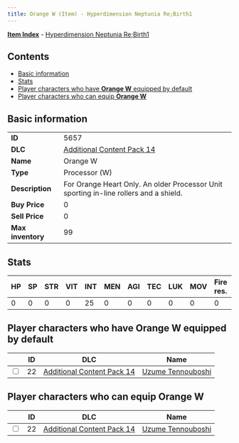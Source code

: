 ```yaml
---
title: Orange W (Item) - Hyperdimension Neptunia Re;Birth1
---
```


[**Item Index**](/neptunia/rb1/item/index.html) - [Hyperdimension Neptunia Re;Birth1](/neptunia/rb1)

## Contents

- [Basic information](#basic-information)
- [Stats](#stats)
- [Player characters who have **Orange W** equipped by default](#player-characters-who-have-orange-w-equipped-by-default)
- [Player characters who can equip **Orange W**](#player-characters-who-can-equip-orange-w)

## Basic information

|   |   |
| -- | -- |
| **ID** | 5657 |
| **DLC** | [Additional Content Pack 14](/neptunia/rb1/dlc/23-pack14.html) |
| **Name** | Orange W |
| **Type** | Processor (W) |
| **Description** | For Orange Heart Only. An older Processor Unit sporting in-line rollers and a shield. |
| **Buy Price** | 0 |
| **Sell Price** | 0 |
| **Max inventory** | 99 |


## Stats

| HP | SP | STR | VIT | INT | MEN | AGI | TEC | LUK | MOV | Fire res. | Ice res. | Wind res. | Lightning res. |
| -- | -- | --- | --- | --- | --- | --- | --- | --- | --- | --------- | -------- | --------- | -------------- |
| 0 | 0 | 0 | 0 | 25 | 0 | 0 | 0 | 0 | 0 | 0 | 0 | 0 | 0 |


## Player characters who have **Orange W** equipped by default

|    | ID | DLC | Name |
| -- | -- | --- | ---- |
| <input type="checkbox" id="rb1-player-23-22" class="trackbox" /> | 22 | [Additional Content Pack 14](/neptunia/rb1/dlc/23-pack14.html) | [Uzume Tennouboshi](/neptunia/rb1/player/23-22-uzume-tennouboshi.html) |


## Player characters who can equip **Orange W**

|    | ID | DLC | Name |
| -- | -- | --- | ---- |
| <input type="checkbox" id="rb1-player-23-22" class="trackbox" /> | 22 | [Additional Content Pack 14](/neptunia/rb1/dlc/23-pack14.html) | [Uzume Tennouboshi](/neptunia/rb1/player/23-22-uzume-tennouboshi.html) |
